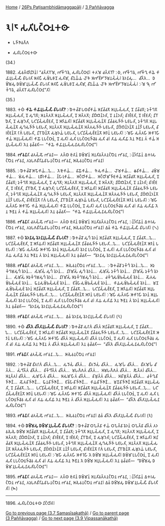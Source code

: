 
[Home](/) / [26Ps Paṭisambhidāmaggapāḷi](...md) / [3 Paññāvagga](../26Ps/3.md)

# 𑁩𑁇𑁮 𑀲𑀢𑀺𑀧𑀝𑁆𑀞𑀸𑀦𑀓𑀣𑀸

* 𑀧𑀜𑁆𑀜𑀸𑀯𑀕𑁆𑀕

* 𑀲𑀢𑀺𑀧𑀝𑁆𑀞𑀸𑀦𑀓𑀣𑀸

(34.)

1882\. 𑀲𑀸𑀯𑀢𑁆𑀣𑀺𑀦𑀺𑀤𑀸𑀦𑀁𑁇 “𑀘𑀢𑁆𑀢𑀸𑀭𑁄𑀫𑁂, 𑀪𑀺𑀓𑁆𑀔𑀯𑁂, 𑀲𑀢𑀺𑀧𑀝𑁆𑀞𑀸𑀦𑀸𑁇 𑀓𑀢𑀫𑁂 𑀘𑀢𑁆𑀢𑀸𑀭𑁄? 𑀇𑀥, 𑀪𑀺𑀓𑁆𑀔𑀯𑁂, 𑀪𑀺𑀓𑁆𑀔𑀼 𑀓𑀸𑀬𑁂 𑀓𑀸𑀬𑀸𑀦𑀼𑀧𑀲𑁆𑀲𑀻 𑀯𑀺𑀳𑀭𑀢𑀺 𑀆𑀢𑀸𑀧𑀻 𑀲𑀫𑁆𑀧𑀚𑀸𑀦𑁄 𑀲𑀢𑀺𑀫𑀸, 𑀯𑀺𑀦𑁂𑀬𑁆𑀬 𑀮𑁄𑀓𑁂 𑀅𑀪𑀺𑀚𑁆𑀛𑀸𑀤𑁄𑀫𑀦𑀲𑁆𑀲𑀁𑁇 𑀯𑁂𑀤𑀦𑀸𑀲𑀼…  𑀘𑀺𑀢𑁆𑀢𑁂…  𑀥𑀫𑁆𑀫𑁂𑀲𑀼 𑀥𑀫𑁆𑀫𑀸𑀦𑀼𑀧𑀲𑁆𑀲𑀻 𑀯𑀺𑀳𑀭𑀢𑀺 𑀆𑀢𑀸𑀧𑀻 𑀲𑀫𑁆𑀧𑀚𑀸𑀦𑁄 𑀲𑀢𑀺𑀫𑀸, 𑀯𑀺𑀦𑁂𑀬𑁆𑀬 𑀮𑁄𑀓𑁂 𑀅𑀪𑀺𑀚𑁆𑀛𑀸𑀤𑁄𑀫𑀦𑀲𑁆𑀲𑀁𑁇 𑀇𑀫𑁂 𑀔𑁄, 𑀪𑀺𑀓𑁆𑀔𑀯𑁂, 𑀘𑀢𑁆𑀢𑀸𑀭𑁄 𑀲𑀢𑀺𑀧𑀝𑁆𑀞𑀸𑀦𑀸”𑀢𑀺𑁇

(35.)

1883\. 𑀓𑀣𑀁 **𑀓𑀸𑀬𑁂 𑀓𑀸𑀬𑀸𑀦𑀼𑀧𑀲𑁆𑀲𑀻 𑀯𑀺𑀳𑀭𑀢𑀺?** 𑀇𑀥𑁂𑀓𑀘𑁆𑀘𑁄 𑀧𑀣𑀯𑀻𑀓𑀸𑀬𑀁 𑀅𑀦𑀺𑀘𑁆𑀘𑀢𑁄 𑀅𑀦𑀼𑀧𑀲𑁆𑀲𑀢𑀺, 𑀦𑁄 𑀦𑀺𑀘𑁆𑀘𑀢𑁄; 𑀤𑀼𑀓𑁆𑀔𑀢𑁄 𑀅𑀦𑀼𑀧𑀲𑁆𑀲𑀢𑀺, 𑀦𑁄 𑀲𑀼𑀔𑀢𑁄; 𑀅𑀦𑀢𑁆𑀢𑀢𑁄 𑀅𑀦𑀼𑀧𑀲𑁆𑀲𑀢𑀺, 𑀦𑁄 𑀅𑀢𑁆𑀢𑀢𑁄; 𑀦𑀺𑀩𑁆𑀩𑀺𑀦𑁆𑀤𑀢𑀺, 𑀦𑁄 𑀦𑀦𑁆𑀤𑀢𑀺; 𑀯𑀺𑀭𑀚𑁆𑀚𑀢𑀺, 𑀦𑁄 𑀭𑀚𑁆𑀚𑀢𑀺; 𑀦𑀺𑀭𑁄𑀥𑁂𑀢𑀺, 𑀦𑁄 𑀲𑀫𑀼𑀤𑁂𑀢𑀺, 𑀧𑀝𑀺𑀦𑀺𑀲𑁆𑀲𑀚𑁆𑀚𑀢𑀺, 𑀦𑁄 𑀆𑀤𑀺𑀬𑀢𑀺𑁇 𑀅𑀦𑀺𑀘𑁆𑀘𑀢𑁄 𑀅𑀦𑀼𑀧𑀲𑁆𑀲𑀦𑁆𑀢𑁄 𑀦𑀺𑀘𑁆𑀘𑀲𑀜𑁆𑀜𑀁 𑀧𑀚𑀳𑀢𑀺, 𑀤𑀼𑀓𑁆𑀔𑀢𑁄 𑀅𑀦𑀼𑀧𑀲𑁆𑀲𑀦𑁆𑀢𑁄 𑀲𑀼𑀔𑀲𑀜𑁆𑀜𑀁 𑀧𑀚𑀳𑀢𑀺, 𑀅𑀦𑀢𑁆𑀢𑀢𑁄 𑀅𑀦𑀼𑀧𑀲𑁆𑀲𑀦𑁆𑀢𑁄 𑀅𑀢𑁆𑀢𑀲𑀜𑁆𑀜𑀁 𑀧𑀚𑀳𑀢𑀺, 𑀦𑀺𑀩𑁆𑀩𑀺𑀦𑁆𑀤𑀦𑁆𑀢𑁄 𑀦𑀦𑁆𑀤𑀺𑀁 𑀧𑀚𑀳𑀢𑀺, 𑀯𑀺𑀭𑀚𑁆𑀚𑀦𑁆𑀢𑁄 𑀭𑀸𑀕𑀁 𑀧𑀚𑀳𑀢𑀺, 𑀦𑀺𑀭𑁄𑀥𑁂𑀦𑁆𑀢𑁄 𑀲𑀫𑀼𑀤𑀬𑀁 𑀧𑀚𑀳𑀢𑀺, 𑀧𑀝𑀺𑀦𑀺𑀲𑁆𑀲𑀚𑁆𑀚𑀦𑁆𑀢𑁄 𑀆𑀤𑀸𑀦𑀁 𑀧𑀚𑀳𑀢𑀺𑁇 𑀇𑀫𑁂𑀳𑀺 𑀲𑀢𑁆𑀢𑀳𑀺 𑀆𑀓𑀸𑀭𑁂𑀳𑀺 𑀓𑀸𑀬𑀁 𑀅𑀦𑀼𑀧𑀲𑁆𑀲𑀢𑀺𑁇 𑀓𑀸𑀬𑁄 𑀉𑀧𑀝𑁆𑀞𑀸𑀦𑀁, 𑀦𑁄 𑀲𑀢𑀺𑁇 𑀲𑀢𑀺 𑀉𑀧𑀝𑁆𑀞𑀸𑀦𑀜𑁆𑀘𑁂𑀯 𑀲𑀢𑀺 𑀘𑁇 𑀢𑀸𑀬 𑀲𑀢𑀺𑀬𑀸 𑀢𑁂𑀦 𑀜𑀸𑀡𑁂𑀦 𑀢𑀁 𑀓𑀸𑀬𑀁 𑀅𑀦𑀼𑀧𑀲𑁆𑀲𑀢𑀺𑁇 𑀢𑁂𑀦 𑀯𑀼𑀘𑁆𑀘𑀢𑀺—  “𑀓𑀸𑀬𑁂 𑀓𑀸𑀬𑀸𑀦𑀼𑀧𑀲𑁆𑀲𑀦𑀸𑀲𑀢𑀺𑀧𑀝𑁆𑀞𑀸𑀦𑀸”𑁇

1884\. **𑀪𑀸𑀯𑀦𑀸**𑀢𑀺 𑀘𑀢𑀲𑁆𑀲𑁄 𑀪𑀸𑀯𑀦𑀸—  𑀢𑀢𑁆𑀣 𑀚𑀸𑀢𑀸𑀦𑀁 𑀥𑀫𑁆𑀫𑀸𑀦𑀁 𑀅𑀦𑀢𑀺𑀯𑀢𑁆𑀢𑀦𑀝𑁆𑀞𑁂𑀦 𑀪𑀸𑀯𑀦𑀸, 𑀇𑀦𑁆𑀤𑁆𑀭𑀺𑀬𑀸𑀦𑀁 𑀏𑀓𑀭𑀲𑀝𑁆𑀞𑁂𑀦 𑀪𑀸𑀯𑀦𑀸, 𑀢𑀤𑀼𑀧𑀕𑀯𑀻𑀭𑀺𑀬𑀯𑀸𑀳𑀦𑀝𑁆𑀞𑁂𑀦 𑀪𑀸𑀯𑀦𑀸, 𑀆𑀲𑁂𑀯𑀦𑀝𑁆𑀞𑁂𑀦 𑀪𑀸𑀯𑀦𑀸𑁇

1885\. 𑀇𑀥𑁂𑀓𑀘𑁆𑀘𑁄 𑀆𑀧𑁄𑀓𑀸𑀬𑀁…𑀧𑁂…  𑀢𑁂𑀚𑁄𑀓𑀸𑀬𑀁…  𑀯𑀸𑀬𑁄𑀓𑀸𑀬𑀁…  𑀓𑁂𑀲𑀓𑀸𑀬𑀁…  𑀮𑁄𑀫𑀓𑀸𑀬𑀁…  𑀙𑀯𑀺𑀓𑀸𑀬𑀁…  𑀘𑀫𑁆𑀫𑀓𑀸𑀬𑀁…  𑀫𑀁𑀲𑀓𑀸𑀬𑀁…  𑀭𑀼𑀥𑀺𑀭𑀓𑀸𑀬𑀁…  𑀦𑁆𑀳𑀸𑀭𑀼𑀓𑀸𑀬𑀁…  𑀅𑀝𑁆𑀞𑀺𑀓𑀸𑀬𑀁…  𑀅𑀝𑁆𑀞𑀺𑀫𑀺𑀜𑁆𑀚𑀓𑀸𑀬𑀁 𑀅𑀦𑀺𑀘𑁆𑀘𑀢𑁄 𑀅𑀦𑀼𑀧𑀲𑁆𑀲𑀢𑀺, 𑀦𑁄 𑀦𑀺𑀘𑁆𑀘𑀢𑁄; 𑀤𑀼𑀓𑁆𑀔𑀢𑁄 𑀅𑀦𑀼𑀧𑀲𑁆𑀲𑀢𑀺, 𑀦𑁄 𑀲𑀼𑀔𑀢𑁄; 𑀅𑀦𑀢𑁆𑀢𑀢𑁄 𑀅𑀦𑀼𑀧𑀲𑁆𑀲𑀢𑀺, 𑀦𑁄 𑀅𑀢𑁆𑀢𑀢𑁄; 𑀦𑀺𑀩𑁆𑀩𑀺𑀦𑁆𑀤𑀢𑀺, 𑀦𑁄 𑀦𑀦𑁆𑀤𑀢𑀺; 𑀯𑀺𑀭𑀚𑁆𑀚𑀢𑀺, 𑀦𑁄 𑀭𑀚𑁆𑀚𑀢𑀺, 𑀦𑀺𑀭𑁄𑀥𑁂𑀢𑀺, 𑀦𑁄 𑀲𑀫𑀼𑀤𑁂𑀢𑀺; 𑀧𑀝𑀺𑀦𑀺𑀲𑁆𑀲𑀚𑁆𑀚𑀢𑀺, 𑀦𑁄 𑀆𑀤𑀺𑀬𑀢𑀺𑁇 𑀅𑀦𑀺𑀘𑁆𑀘𑀢𑁄 𑀅𑀦𑀼𑀧𑀲𑁆𑀲𑀦𑁆𑀢𑁄 𑀦𑀺𑀘𑁆𑀘𑀲𑀜𑁆𑀜𑀁 𑀧𑀚𑀳𑀢𑀺, 𑀤𑀼𑀓𑁆𑀔𑀢𑁄 𑀅𑀦𑀼𑀧𑀲𑁆𑀲𑀦𑁆𑀢𑁄 𑀲𑀼𑀔𑀲𑀜𑁆𑀜𑀁 𑀧𑀚𑀳𑀢𑀺, 𑀅𑀦𑀢𑁆𑀢𑀢𑁄 𑀅𑀦𑀼𑀧𑀲𑁆𑀲𑀦𑁆𑀢𑁄 𑀅𑀢𑁆𑀢𑀲𑀜𑁆𑀜𑀁 𑀧𑀚𑀳𑀢𑀺, 𑀦𑀺𑀩𑁆𑀩𑀺𑀦𑁆𑀤𑀦𑁆𑀢𑁄 𑀦𑀦𑁆𑀤𑀺𑀁 𑀧𑀚𑀳𑀢𑀺, 𑀯𑀺𑀭𑀚𑁆𑀚𑀦𑁆𑀢𑁄 𑀭𑀸𑀕𑀁 𑀧𑀚𑀳𑀢𑀺, 𑀦𑀺𑀭𑁄𑀥𑁂𑀦𑁆𑀢𑁄 𑀲𑀫𑀼𑀤𑀬𑀁 𑀧𑀚𑀳𑀢𑀺, 𑀧𑀝𑀺𑀦𑀺𑀲𑁆𑀲𑀚𑁆𑀚𑀦𑁆𑀢𑁄 𑀆𑀤𑀸𑀦𑀁 𑀧𑀚𑀳𑀢𑀺𑁇 𑀇𑀫𑁂𑀳𑀺 𑀲𑀢𑁆𑀢𑀳𑀺 𑀆𑀓𑀸𑀭𑁂𑀳𑀺 𑀓𑀸𑀬𑀁 𑀅𑀦𑀼𑀧𑀲𑁆𑀲𑀢𑀺𑁇 𑀓𑀸𑀬𑁄 𑀉𑀧𑀝𑁆𑀞𑀸𑀦𑀁, 𑀦𑁄 𑀲𑀢𑀺𑁇 𑀲𑀢𑀺 𑀉𑀧𑀝𑁆𑀞𑀸𑀦𑀜𑁆𑀘𑁂𑀯 𑀲𑀢𑀺 𑀘𑁇 𑀢𑀸𑀬 𑀲𑀢𑀺𑀬𑀸 𑀢𑁂𑀦 𑀜𑀸𑀡𑁂𑀦 𑀢𑀁 𑀓𑀸𑀬𑀁 𑀅𑀦𑀼𑀧𑀲𑁆𑀲𑀢𑀺𑁇 𑀢𑁂𑀦 𑀯𑀼𑀘𑁆𑀘𑀢𑀺—  “𑀓𑀸𑀬𑁂 𑀓𑀸𑀬𑀸𑀦𑀼𑀧𑀲𑁆𑀲𑀦𑀸𑀲𑀢𑀺𑀧𑀝𑁆𑀞𑀸𑀦𑀸”𑁇

1886\. **𑀪𑀸𑀯𑀦𑀸**𑀢𑀺 𑀘𑀢𑀲𑁆𑀲𑁄 𑀪𑀸𑀯𑀦𑀸—  𑀢𑀢𑁆𑀣 𑀚𑀸𑀢𑀸𑀦𑀁 𑀥𑀫𑁆𑀫𑀸𑀦𑀁 𑀅𑀦𑀢𑀺𑀯𑀢𑁆𑀢𑀦𑀝𑁆𑀞𑁂𑀦 𑀪𑀸𑀯𑀦𑀸, 𑀇𑀦𑁆𑀤𑁆𑀭𑀺𑀬𑀸𑀦𑀁 𑀏𑀓𑀭𑀲𑀝𑁆𑀞𑁂𑀦 𑀪𑀸𑀯𑀦𑀸, 𑀢𑀤𑀼𑀧𑀕𑀯𑀻𑀭𑀺𑀬𑀯𑀸𑀳𑀦𑀝𑁆𑀞𑁂𑀦 𑀪𑀸𑀯𑀦𑀸, 𑀆𑀲𑁂𑀯𑀦𑀝𑁆𑀞𑁂𑀦 𑀪𑀸𑀯𑀦𑀸𑁇 𑀏𑀯𑀁 𑀓𑀸𑀬𑁂 𑀓𑀸𑀬𑀸𑀦𑀼𑀧𑀲𑁆𑀲𑀻 𑀯𑀺𑀳𑀭𑀢𑀺𑁇 (𑁧)

1887\. 𑀓𑀣𑀁 **𑀯𑁂𑀤𑀦𑀸𑀲𑀼 𑀯𑁂𑀤𑀦𑀸𑀦𑀼𑀧𑀲𑁆𑀲𑀻 𑀯𑀺𑀳𑀭𑀢𑀺?** 𑀇𑀥𑁂𑀓𑀘𑁆𑀘𑁄 𑀲𑀼𑀔𑀁 𑀯𑁂𑀤𑀦𑀁 𑀅𑀦𑀺𑀘𑁆𑀘𑀢𑁄 𑀅𑀦𑀼𑀧𑀲𑁆𑀲𑀢𑀺, 𑀦𑁄 𑀦𑀺𑀘𑁆𑀘𑀢𑁄…𑀧𑁂…  𑀧𑀝𑀺𑀦𑀺𑀲𑁆𑀲𑀚𑁆𑀚𑀢𑀺, 𑀦𑁄 𑀆𑀤𑀺𑀬𑀢𑀺𑁇 𑀅𑀦𑀺𑀘𑁆𑀘𑀢𑁄 𑀅𑀦𑀼𑀧𑀲𑁆𑀲𑀦𑁆𑀢𑁄 𑀦𑀺𑀘𑁆𑀘𑀲𑀜𑁆𑀜𑀁 𑀧𑀚𑀳𑀢𑀺…𑀧𑁂…  𑀧𑀝𑀺𑀦𑀺𑀲𑁆𑀲𑀚𑁆𑀚𑀦𑁆𑀢𑁄 𑀆𑀤𑀸𑀦𑀁 𑀧𑀚𑀳𑀢𑀺𑁇 𑀇𑀫𑁂𑀳𑀺 𑀲𑀢𑁆𑀢𑀳𑀺 𑀆𑀓𑀸𑀭𑁂𑀳𑀺 𑀯𑁂𑀤𑀦𑀁 𑀅𑀦𑀼𑀧𑀲𑁆𑀲𑀢𑀺𑁇 𑀯𑁂𑀤𑀦𑀸 𑀉𑀧𑀝𑁆𑀞𑀸𑀦𑀁, 𑀦𑁄 𑀲𑀢𑀺𑁇 𑀲𑀢𑀺 𑀉𑀧𑀝𑁆𑀞𑀸𑀦𑀜𑁆𑀘𑁂𑀯 𑀲𑀢𑀺 𑀘𑁇 𑀢𑀸𑀬 𑀲𑀢𑀺𑀬𑀸 𑀢𑁂𑀦 𑀜𑀸𑀡𑁂𑀦 𑀢𑀁 𑀯𑁂𑀤𑀦𑀁 𑀅𑀦𑀼𑀧𑀲𑁆𑀲𑀢𑀺𑁇 𑀢𑁂𑀦 𑀯𑀼𑀘𑁆𑀘𑀢𑀺—  “𑀯𑁂𑀤𑀦𑀸𑀲𑀼 𑀯𑁂𑀤𑀦𑀸𑀦𑀼𑀧𑀲𑁆𑀲𑀦𑀸𑀲𑀢𑀺𑀧𑀝𑁆𑀞𑀸𑀦𑀸”𑁇

1888\. **𑀪𑀸𑀯𑀦𑀸**𑀢𑀺 𑀘𑀢𑀲𑁆𑀲𑁄 𑀪𑀸𑀯𑀦𑀸…𑀧𑁂…  𑀆𑀲𑁂𑀯𑀦𑀝𑁆𑀞𑁂𑀦 𑀪𑀸𑀯𑀦𑀸…𑀧𑁂…  𑀇𑀥𑁂𑀓𑀘𑁆𑀘𑁄 𑀤𑀼𑀓𑁆𑀔𑀁 𑀯𑁂𑀤𑀦𑀁…𑀧𑁂…  𑀅𑀤𑀼𑀓𑁆𑀔𑀫𑀲𑀼𑀔𑀁 𑀯𑁂𑀤𑀦𑀁…  𑀲𑀸𑀫𑀺𑀲𑀁 𑀲𑀼𑀔𑀁 𑀯𑁂𑀤𑀦𑀁…  𑀦𑀺𑀭𑀸𑀫𑀺𑀲𑀁 𑀲𑀼𑀔𑀁 𑀯𑁂𑀤𑀦𑀁…  𑀲𑀸𑀫𑀺𑀲𑀁 𑀤𑀼𑀓𑁆𑀔𑀁 𑀯𑁂𑀤𑀦𑀁…  𑀦𑀺𑀭𑀸𑀫𑀺𑀲𑀁 𑀤𑀼𑀓𑁆𑀔𑀁 𑀯𑁂𑀤𑀦𑀁…  𑀲𑀸𑀫𑀺𑀲𑀁 𑀅𑀤𑀼𑀓𑁆𑀔𑀫𑀲𑀼𑀔𑀁 𑀯𑁂𑀤𑀦𑀁…  𑀦𑀺𑀭𑀸𑀫𑀺𑀲𑀁 𑀅𑀤𑀼𑀓𑁆𑀔𑀫𑀲𑀼𑀔𑀁 𑀯𑁂𑀤𑀦𑀁…  𑀘𑀓𑁆𑀔𑀼𑀲𑀫𑁆𑀨𑀲𑁆𑀲𑀚𑀁 𑀯𑁂𑀤𑀦𑀁…  𑀲𑁄𑀢𑀲𑀫𑁆𑀨𑀲𑁆𑀲𑀚𑀁 𑀯𑁂𑀤𑀦𑀁…  𑀖𑀸𑀦𑀲𑀫𑁆𑀨𑀲𑁆𑀲𑀚𑀁 𑀯𑁂𑀤𑀦𑀁…  𑀚𑀺𑀯𑁆𑀳𑀸𑀲𑀫𑁆𑀨𑀲𑁆𑀲𑀚𑀁 𑀯𑁂𑀤𑀦𑀁…  𑀓𑀸𑀬𑀲𑀫𑁆𑀨𑀲𑁆𑀲𑀚𑀁 𑀯𑁂𑀤𑀦𑀁…  𑀫𑀦𑁄𑀲𑀫𑁆𑀨𑀲𑁆𑀲𑀚𑀁 𑀯𑁂𑀤𑀦𑀁 𑀅𑀦𑀺𑀘𑁆𑀘𑀢𑁄 𑀅𑀦𑀼𑀧𑀲𑁆𑀲𑀢𑀺, 𑀦𑁄 𑀦𑀺𑀘𑁆𑀘𑀢𑁄…𑀧𑁂…  𑀧𑀝𑀺𑀦𑀺𑀲𑁆𑀲𑀚𑁆𑀚𑀢𑀺, 𑀦𑁄 𑀆𑀤𑀺𑀬𑀢𑀺𑁇 𑀅𑀦𑀺𑀘𑁆𑀘𑀢𑁄 𑀅𑀦𑀼𑀧𑀲𑁆𑀲𑀦𑁆𑀢𑁄 𑀦𑀺𑀘𑁆𑀘𑀲𑀜𑁆𑀜𑀁 𑀧𑀚𑀳𑀢𑀺…𑀧𑁂…  𑀧𑀝𑀺𑀦𑀺𑀲𑁆𑀲𑀚𑁆𑀚𑀦𑁆𑀢𑁄 𑀆𑀤𑀸𑀦𑀁 𑀧𑀚𑀳𑀢𑀺𑁇 𑀇𑀫𑁂𑀳𑀺 𑀲𑀢𑁆𑀢𑀳𑀺 𑀆𑀓𑀸𑀭𑁂𑀳𑀺 𑀯𑁂𑀤𑀦𑀁 𑀅𑀦𑀼𑀧𑀲𑁆𑀲𑀢𑀺𑁇 𑀯𑁂𑀤𑀦𑀸 𑀉𑀧𑀝𑁆𑀞𑀸𑀦𑀁, 𑀦𑁄 𑀲𑀢𑀺𑁇 𑀲𑀢𑀺 𑀉𑀧𑀝𑁆𑀞𑀸𑀦𑀜𑁆𑀘𑁂𑀯 𑀲𑀢𑀺 𑀘𑁇 𑀢𑀸𑀬 𑀲𑀢𑀺𑀬𑀸 𑀢𑁂𑀦 𑀜𑀸𑀡𑁂𑀦 𑀢𑀁 𑀯𑁂𑀤𑀦𑀁 𑀅𑀦𑀼𑀧𑀲𑁆𑀲𑀢𑀺𑁇 𑀢𑁂𑀦 𑀯𑀼𑀘𑁆𑀘𑀢𑀺—  “𑀯𑁂𑀤𑀦𑀸𑀲𑀼 𑀯𑁂𑀤𑀦𑀸𑀦𑀼𑀧𑀲𑁆𑀲𑀦𑀸𑀲𑀢𑀺𑀧𑀝𑁆𑀞𑀸𑀦𑀸”𑁇

1889\. **𑀪𑀸𑀯𑀦𑀸**𑀢𑀺 𑀘𑀢𑀲𑁆𑀲𑁄 𑀪𑀸𑀯𑀦𑀸…𑀧𑁂…  𑀏𑀯𑀁 𑀯𑁂𑀤𑀦𑀸𑀲𑀼 𑀯𑁂𑀤𑀦𑀸𑀦𑀼𑀧𑀲𑁆𑀲𑀻 𑀯𑀺𑀳𑀭𑀢𑀺𑁇 (𑁨)

1890\. 𑀓𑀣𑀁 **𑀘𑀺𑀢𑁆𑀢𑁂 𑀘𑀺𑀢𑁆𑀢𑀸𑀦𑀼𑀧𑀲𑁆𑀲𑀻 𑀯𑀺𑀳𑀭𑀢𑀺?** 𑀇𑀥𑁂𑀓𑀘𑁆𑀘𑁄 𑀲𑀭𑀸𑀕𑀁 𑀘𑀺𑀢𑁆𑀢𑀁 𑀅𑀦𑀺𑀘𑁆𑀘𑀢𑁄 𑀅𑀦𑀼𑀧𑀲𑁆𑀲𑀢𑀺, 𑀦𑁄 𑀦𑀺𑀘𑁆𑀘𑀢𑁄…𑀧𑁂…  𑀧𑀝𑀺𑀦𑀺𑀲𑁆𑀲𑀚𑁆𑀚𑀢𑀺, 𑀦𑁄 𑀆𑀤𑀺𑀬𑀢𑀺𑁇 𑀅𑀦𑀺𑀘𑁆𑀘𑀢𑁄 𑀅𑀦𑀼𑀧𑀲𑁆𑀲𑀦𑁆𑀢𑁄 𑀦𑀺𑀘𑁆𑀘𑀲𑀜𑁆𑀜𑀁 𑀧𑀚𑀳𑀢𑀺…𑀧𑁂…  𑀧𑀝𑀺𑀦𑀺𑀲𑁆𑀲𑀚𑁆𑀚𑀦𑁆𑀢𑁄 𑀆𑀤𑀸𑀦𑀁 𑀧𑀚𑀳𑀢𑀺𑁇 𑀇𑀫𑁂𑀳𑀺 𑀲𑀢𑁆𑀢𑀳𑀺 𑀆𑀓𑀸𑀭𑁂𑀳𑀺 𑀘𑀺𑀢𑁆𑀢𑀁 𑀅𑀦𑀼𑀧𑀲𑁆𑀲𑀢𑀺𑁇 𑀘𑀺𑀢𑁆𑀢𑀁 𑀉𑀧𑀝𑁆𑀞𑀸𑀦𑀁, 𑀦𑁄 𑀲𑀢𑀺𑁇 𑀲𑀢𑀺 𑀉𑀧𑀝𑁆𑀞𑀸𑀦𑀜𑁆𑀘𑁂𑀯 𑀲𑀢𑀺 𑀘𑁇 𑀢𑀸𑀬 𑀲𑀢𑀺𑀬𑀸 𑀢𑁂𑀦 𑀜𑀸𑀡𑁂𑀦 𑀢𑀁 𑀘𑀺𑀢𑁆𑀢𑀁 𑀅𑀦𑀼𑀧𑀲𑁆𑀲𑀢𑀺𑁇 𑀢𑁂𑀦 𑀯𑀼𑀘𑁆𑀘𑀢𑀺—  “𑀘𑀺𑀢𑁆𑀢𑁂 𑀘𑀺𑀢𑁆𑀢𑀸𑀦𑀼𑀧𑀲𑁆𑀲𑀦𑀸𑀲𑀢𑀺𑀧𑀝𑁆𑀞𑀸𑀦𑀸”𑁇

1891\. **𑀪𑀸𑀯𑀦𑀸**𑀢𑀺 𑀘𑀢𑀲𑁆𑀲𑁄 𑀪𑀸𑀯𑀦𑀸…𑀧𑁂…  𑀆𑀲𑁂𑀯𑀦𑀝𑁆𑀞𑁂𑀦 𑀪𑀸𑀯𑀦𑀸𑁇

1892\. 𑀇𑀥𑁂𑀓𑀘𑁆𑀘𑁄 𑀯𑀻𑀢𑀭𑀸𑀕𑀁 𑀘𑀺𑀢𑁆𑀢𑀁…𑀧𑁂…  𑀲𑀤𑁄𑀲𑀁 𑀘𑀺𑀢𑁆𑀢𑀁…  𑀯𑀻𑀢𑀤𑁄𑀲𑀁 𑀘𑀺𑀢𑁆𑀢𑀁…  𑀲𑀫𑁄𑀳𑀁 𑀘𑀺𑀢𑁆𑀢𑀁…  𑀯𑀻𑀢𑀫𑁄𑀳𑀁 𑀘𑀺𑀢𑁆𑀢𑀁…  𑀲𑀁𑀔𑀺𑀢𑁆𑀢𑀁 𑀘𑀺𑀢𑁆𑀢𑀁…  𑀯𑀺𑀓𑁆𑀔𑀺𑀢𑁆𑀢𑀁 𑀘𑀺𑀢𑁆𑀢𑀁…  𑀫𑀳𑀕𑁆𑀕𑀢𑀁 𑀘𑀺𑀢𑁆𑀢𑀁…  𑀅𑀫𑀳𑀕𑁆𑀕𑀢𑀁 𑀘𑀺𑀢𑁆𑀢𑀁…  𑀲𑁅𑀢𑁆𑀢𑀭𑀁 𑀘𑀺𑀢𑁆𑀢𑀁…  𑀅𑀦𑀼𑀢𑁆𑀢𑀭𑀁 𑀘𑀺𑀢𑁆𑀢𑀁…  𑀲𑀫𑀸𑀳𑀺𑀢𑀁 𑀘𑀺𑀢𑁆𑀢𑀁…  𑀅𑀲𑀫𑀸𑀳𑀺𑀢𑀁 𑀘𑀺𑀢𑁆𑀢𑀁…  𑀯𑀺𑀫𑀼𑀢𑁆𑀢𑀁 𑀘𑀺𑀢𑁆𑀢𑀁…  𑀅𑀯𑀺𑀫𑀼𑀢𑁆𑀢𑀁 𑀘𑀺𑀢𑁆𑀢𑀁…  𑀘𑀓𑁆𑀔𑀼𑀯𑀺𑀜𑁆𑀜𑀸𑀡𑀁…  𑀲𑁄𑀢𑀯𑀺𑀜𑁆𑀜𑀸𑀡𑀁…  𑀖𑀸𑀦𑀯𑀺𑀜𑁆𑀜𑀸𑀡𑀁…  𑀚𑀺𑀯𑁆𑀳𑀸𑀯𑀺𑀜𑁆𑀜𑀸𑀡𑀁…  𑀓𑀸𑀬𑀯𑀺𑀜𑁆𑀜𑀸𑀡𑀁…  𑀫𑀦𑁄𑀯𑀺𑀜𑁆𑀜𑀸𑀡𑀁 𑀅𑀦𑀺𑀘𑁆𑀘𑀢𑁄 𑀅𑀦𑀼𑀧𑀲𑁆𑀲𑀢𑀺, 𑀦𑁄 𑀦𑀺𑀘𑁆𑀘𑀢𑁄…𑀧𑁂…  𑀧𑀝𑀺𑀦𑀺𑀲𑁆𑀲𑀚𑁆𑀚𑀢𑀺, 𑀦𑁄 𑀆𑀤𑀺𑀬𑀢𑀺𑁇 𑀅𑀦𑀺𑀘𑁆𑀘𑀢𑁄 𑀅𑀦𑀼𑀧𑀲𑁆𑀲𑀦𑁆𑀢𑁄 𑀦𑀺𑀘𑁆𑀘𑀲𑀜𑁆𑀜𑀁 𑀧𑀚𑀳𑀢𑀺…𑀧𑁂…  𑀧𑀝𑀺𑀦𑀺𑀲𑁆𑀲𑀚𑁆𑀚𑀦𑁆𑀢𑁄 𑀆𑀤𑀸𑀦𑀁 𑀧𑀚𑀳𑀢𑀺𑁇 𑀇𑀫𑁂𑀳𑀺 𑀲𑀢𑁆𑀢𑀳𑀺 𑀆𑀓𑀸𑀭𑁂𑀳𑀺 𑀘𑀺𑀢𑁆𑀢𑀁 𑀅𑀦𑀼𑀧𑀲𑁆𑀲𑀢𑀺𑁇 𑀘𑀺𑀢𑁆𑀢𑀁 𑀉𑀧𑀝𑁆𑀞𑀸𑀦𑀁, 𑀦𑁄 𑀲𑀢𑀺𑁇 𑀲𑀢𑀺 𑀉𑀧𑀝𑁆𑀞𑀸𑀦𑀜𑁆𑀘𑁂𑀯 𑀲𑀢𑀺 𑀘𑁇 𑀢𑀸𑀬 𑀲𑀢𑀺𑀬𑀸 𑀢𑁂𑀦 𑀜𑀸𑀡𑁂𑀦 𑀢𑀁 𑀘𑀺𑀢𑁆𑀢𑀁 𑀅𑀦𑀼𑀧𑀲𑁆𑀲𑀢𑀺𑁇 𑀢𑁂𑀦 𑀯𑀼𑀘𑁆𑀘𑀢𑀺—  “𑀘𑀺𑀢𑁆𑀢𑁂 𑀘𑀺𑀢𑁆𑀢𑀸𑀦𑀼𑀧𑀲𑁆𑀲𑀦𑀸𑀲𑀢𑀺𑀧𑀝𑁆𑀞𑀸𑀦𑀸”𑁇

1893\. **𑀪𑀸𑀯𑀦𑀸**𑀢𑀺 𑀘𑀢𑀲𑁆𑀲𑁄 𑀪𑀸𑀯𑀦𑀸…𑀧𑁂…  𑀆𑀲𑁂𑀯𑀦𑀝𑁆𑀞𑁂𑀦 𑀪𑀸𑀯𑀦𑀸𑁇 𑀏𑀯𑀁 𑀘𑀺𑀢𑁆𑀢𑁂 𑀘𑀺𑀢𑁆𑀢𑀸𑀦𑀼𑀧𑀲𑁆𑀲𑀻 𑀯𑀺𑀳𑀭𑀢𑀺𑁇 (𑁩)

1894\. 𑀓𑀣𑀁 **𑀥𑀫𑁆𑀫𑁂𑀲𑀼 𑀥𑀫𑁆𑀫𑀸𑀦𑀼𑀧𑀲𑁆𑀲𑀻 𑀯𑀺𑀳𑀭𑀢𑀺?** 𑀇𑀥𑁂𑀓𑀘𑁆𑀘𑁄 𑀞𑀧𑁂𑀢𑁆𑀯𑀸 𑀓𑀸𑀬𑀁 𑀞𑀧𑁂𑀢𑁆𑀯𑀸 𑀯𑁂𑀤𑀦𑀁 𑀞𑀧𑁂𑀢𑁆𑀯𑀸 𑀘𑀺𑀢𑁆𑀢𑀁 𑀢𑀤𑀯𑀲𑁂𑀲𑁂 𑀥𑀫𑁆𑀫𑁂 𑀅𑀦𑀺𑀘𑁆𑀘𑀢𑁄 𑀅𑀦𑀼𑀧𑀲𑁆𑀲𑀢𑀺, 𑀦𑁄 𑀦𑀺𑀘𑁆𑀘𑀢𑁄; 𑀤𑀼𑀓𑁆𑀔𑀢𑁄 𑀅𑀦𑀼𑀧𑀲𑁆𑀲𑀢𑀺, 𑀦𑁄 𑀲𑀼𑀔𑀢𑁄; 𑀅𑀦𑀢𑁆𑀢𑀢𑁄 𑀅𑀦𑀼𑀧𑀲𑁆𑀲𑀢𑀺, 𑀦𑁄 𑀅𑀢𑁆𑀢𑀢𑁄; 𑀦𑀺𑀩𑁆𑀩𑀺𑀦𑁆𑀤𑀢𑀺, 𑀦𑁄 𑀦𑀦𑁆𑀤𑀢𑀺; 𑀯𑀺𑀭𑀚𑁆𑀚𑀢𑀺, 𑀦𑁄 𑀭𑀚𑁆𑀚𑀢𑀺; 𑀦𑀺𑀭𑁄𑀥𑁂𑀢𑀺, 𑀦𑁄 𑀲𑀫𑀼𑀤𑁂𑀢𑀺; 𑀧𑀝𑀺𑀦𑀺𑀲𑁆𑀲𑀚𑁆𑀚𑀢𑀺, 𑀦𑁄 𑀆𑀤𑀺𑀬𑀢𑀺𑁇 𑀅𑀦𑀺𑀘𑁆𑀘𑀢𑁄 𑀅𑀦𑀼𑀧𑀲𑁆𑀲𑀦𑁆𑀢𑁄 𑀦𑀺𑀘𑁆𑀘𑀲𑀜𑁆𑀜𑀁 𑀧𑀚𑀳𑀢𑀺, 𑀤𑀼𑀓𑁆𑀔𑀢𑁄 𑀅𑀦𑀼𑀧𑀲𑁆𑀲𑀦𑁆𑀢𑁄 𑀲𑀼𑀔𑀲𑀜𑁆𑀜𑀁 𑀧𑀚𑀳𑀢𑀺, 𑀅𑀦𑀢𑁆𑀢𑀢𑁄 𑀅𑀦𑀼𑀧𑀲𑁆𑀲𑀦𑁆𑀢𑁄 𑀅𑀢𑁆𑀢𑀲𑀜𑁆𑀜𑀁 𑀧𑀚𑀳𑀢𑀺, 𑀦𑀺𑀩𑁆𑀩𑀺𑀦𑁆𑀤𑀦𑁆𑀢𑁄 𑀦𑀦𑁆𑀤𑀺𑀁 𑀧𑀚𑀳𑀢𑀺, 𑀯𑀺𑀭𑀚𑁆𑀚𑀦𑁆𑀢𑁄 𑀭𑀸𑀕𑀁 𑀧𑀚𑀳𑀢𑀺, 𑀦𑀺𑀭𑁄𑀥𑁂𑀦𑁆𑀢𑁄 𑀲𑀫𑀼𑀤𑀬𑀁 𑀧𑀚𑀳𑀢𑀺, 𑀧𑀝𑀺𑀦𑀺𑀲𑁆𑀲𑀚𑁆𑀚𑀦𑁆𑀢𑁄 𑀆𑀤𑀸𑀦𑀁 𑀧𑀚𑀳𑀢𑀺𑁇 𑀇𑀫𑁂𑀳𑀺 𑀲𑀢𑁆𑀢𑀳𑀺 𑀆𑀓𑀸𑀭𑁂𑀳𑀺 𑀢𑁂 𑀥𑀫𑁆𑀫𑁂 𑀅𑀦𑀼𑀧𑀲𑁆𑀲𑀢𑀺𑁇 𑀥𑀫𑁆𑀫𑀸 𑀉𑀧𑀝𑁆𑀞𑀸𑀦𑀁, 𑀦𑁄 𑀲𑀢𑀺𑁇 𑀲𑀢𑀺 𑀉𑀧𑀝𑁆𑀞𑀸𑀦𑀜𑁆𑀘𑁂𑀯 𑀲𑀢𑀺 𑀘𑁇 𑀢𑀸𑀬 𑀲𑀢𑀺𑀬𑀸 𑀢𑁂𑀦 𑀜𑀸𑀡𑁂𑀦 𑀢𑁂 𑀥𑀫𑁆𑀫𑁂 𑀅𑀦𑀼𑀧𑀲𑁆𑀲𑀢𑀺𑁇 𑀢𑁂𑀦 𑀯𑀼𑀘𑁆𑀘𑀢𑀺—  “𑀥𑀫𑁆𑀫𑁂𑀲𑀼 𑀥𑀫𑁆𑀫𑀸𑀦𑀼𑀧𑀲𑁆𑀲𑀦𑀸𑀲𑀢𑀺𑀧𑀝𑁆𑀞𑀸𑀦𑀸”𑁇

1895\. **𑀪𑀸𑀯𑀦𑀸**𑀢𑀺 𑀘𑀢𑀲𑁆𑀲𑁄 𑀪𑀸𑀯𑀦𑀸—  𑀢𑀢𑁆𑀣 𑀚𑀸𑀢𑀸𑀦𑀁 𑀥𑀫𑁆𑀫𑀸𑀦𑀁 𑀅𑀦𑀢𑀺𑀯𑀢𑁆𑀢𑀦𑀝𑁆𑀞𑁂𑀦 𑀪𑀸𑀯𑀦𑀸, 𑀇𑀦𑁆𑀤𑁆𑀭𑀺𑀬𑀸𑀦𑀁 𑀏𑀓𑀭𑀲𑀝𑁆𑀞𑁂𑀦 𑀪𑀸𑀯𑀦𑀸, 𑀢𑀤𑀼𑀧𑀕𑀯𑀻𑀭𑀺𑀬𑀯𑀸𑀳𑀦𑀝𑁆𑀞𑁂𑀦 𑀪𑀸𑀯𑀦𑀸, 𑀆𑀲𑁂𑀯𑀦𑀝𑁆𑀞𑁂𑀦 𑀪𑀸𑀯𑀦𑀸𑁇 𑀏𑀯𑀁 𑀥𑀫𑁆𑀫𑁂𑀲𑀼 𑀥𑀫𑁆𑀫𑀸𑀦𑀼𑀧𑀲𑁆𑀲𑀻 𑀯𑀺𑀳𑀭𑀢𑀻𑀢𑀺𑁇 (𑁪)

---

1896\. 𑀲𑀢𑀺𑀧𑀝𑁆𑀞𑀸𑀦𑀓𑀣𑀸 𑀦𑀺𑀝𑁆𑀞𑀺𑀢𑀸𑁇



[Go to previous page (3.7 Samasīsakathā)](3.7.md) / [Go to parent page (3 Paññāvagga)](../26Ps/3.md) / [Go to next page (3.9 Vipassanākathā)](3.9.md)


